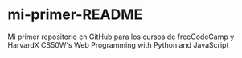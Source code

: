 # mi-primer-README
Mi primer repositorio en GitHub para los cursos de freeCodeCamp y HarvardX CS50W's Web Programming with Python and JavaScript
